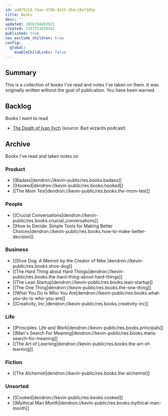 ```yaml
---
id: ad075218-7dae-479b-8415-d54c10ef103e
title: Books
desc: ''
updated: 1656194463921
created: 1597551650141
published: true
nav_exclude_children: true
config:
  global:
    enableChildLinks: false
---
```


## Summary
This is a collection of books I've read and notes I've taken on them. It was originally written without the goal of publication.  You have been warned.

## Backlog
Books I want to read

- [The Death of Ivan Ilych](https://en.wikipedia.org/wiki/The_Death_of_Ivan_Ilyich) (source: Bad wizards podcast)

## Archive

Books I've read and taken notes on

### Product
- [[Badass|dendron://kevin-public/res.books.badass]]
- [[Hooked|dendron://kevin-public/res.books.hooked]]
- [[The Mom Test|dendron://kevin-public/res.books.the-mom-test]]

### People
- [[Crucial Conversations|dendron://kevin-public/res.books.cruicial_conversations]]
- [[How to Decide: Simple Tools for Making Better Choices|dendron://kevin-public/res.books.how-to-make-better-decision]]

### Business
- [[Shoe Dog: A Memoir by the Creator of Nike |dendron://kevin-public/res.books.shoe-dog]]
- [[The Hard Thing about Hard Things|dendron://kevin-public/res.books.the-hard-thing-about-hard-things]]
- [[The Lean Startup|dendron://kevin-public/res.books.lean-startup]]
- [[The One Thing|dendron://kevin-public/res.books.the-one-thing]]
- [[What You Do Is Who You Are|dendron://kevin-public/res.books.what-you-do-is-who-you-are]]
- [[Creativity, Inc.|dendron://kevin-public/res.books.creativity-inc]]

### Life
- [[Principles: Life and Work|dendron://kevin-public/res.books.principals]]
- [[Man's Search For Meaning|dendron://kevin-public/res.books.mans-search-for-meaning]]
- [[The Art of Learning|dendron://kevin-public/res.books.the-art-of-learning]]

### Fiction
- [[The Alchemist|dendron://kevin-public/res.books.the-alchemist]]

### Unsorted
- [[Cooked|dendron://kevin-public/res.books.cooked]]
- [[Mythical Man Month|dendron://kevin-public/res.books.mythical-man-month]]

<!-- - [[Every Grain of Rice|dendron://kevin-public/res.books.every-grain-of-rice]] -->